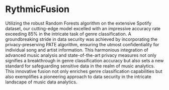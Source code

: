 # RythmicFusion

Utilizing the robust Random Forests algorithm on the extensive Spotify dataset, our cutting-edge model excelled with an impressive accuracy rate exceeding 85% in the intricate task of genre classification. A groundbreaking stride in data security was achieved by incorporating the privacy-preserving PATE algorithm, ensuring the utmost confidentiality for individual song and artist information. This harmonious integration of advanced music analysis and state-of-the-art privacy measures not only signifies a breakthrough in genre classification accuracy but also sets a new standard for safeguarding sensitive data in the realm of music analytics. This innovative fusion not only enriches genre classification capabilities but also exemplifies a pioneering approach to data security in the intricate landscape of music data analytics.

